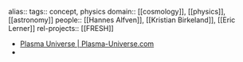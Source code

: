 alias::
tags:: concept, physics
domain:: [[cosmology]], [[physics]], [[astronomy]]
people:: [[Hannes Alfven]], [[Kristian Birkeland]], [[Eric Lerner]]
rel-projects:: [[FRESH]]


- [Plasma Universe | Plasma-Universe.com](https://www.plasma-universe.com/Plasma-Universe/)
-
